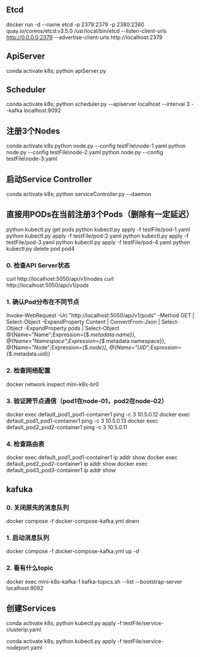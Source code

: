 ## Etcd
docker run -d --name etcd -p 2379:2379 -p 2380:2380 quay.io/coreos/etcd:v3.5.0 /usr/local/bin/etcd --listen-client-urls http://0.0.0.0:2379 --advertise-client-urls http://localhost:2379

## ApiServer
conda activate k8s; python apiServer.py

## Scheduler
<!-- conda activate k8s; python scheduler.py --apiserver localhost --interval 3 -->
conda activate k8s; python scheduler.py --apiserver localhost --interval 3 --kafka localhost:9092

## 注册3个Nodes
conda activate k8s
python node.py --config testFile\node-1.yaml
python node.py --config testFile\node-2.yaml
python node.py --config testFile\node-3.yaml

## 启动Service Controller
conda activate k8s; python serviceController.py --daemon

## 直接用PODs在当前注册3个Pods（删除有一定延迟）
<!-- python pod.py --config testFile/pod-1.yaml --action create
python pod.py --config testFile/pod-2.yaml --action create
python pod.py --config testFile/pod-3.yaml --action create

conda activate k8s; python submit_pod.py --config testFile/pod-1.yaml --wait
conda activate k8s; python submit_pod.py --config testFile/pod-2.yaml --wait -->
python kubectl.py get pods
python kubectl.py apply -f testFile/pod-1.yaml
python kubectl.py apply -f testFile/pod-2.yaml
python kubectl.py apply -f testFile/pod-3.yaml
python kubectl.py apply -f testFile/pod-4.yaml
python kubectl.py delete pod pod4 

### 0. 检查API Server状态
curl http://localhost:5050/api/v1/nodes
curl http://localhost:5050/api/v1/pods

### 1. 确认Pod分布在不同节点
Invoke-WebRequest -Uri "http://localhost:5050/api/v1/pods" -Method GET | Select-Object -ExpandProperty Content | ConvertFrom-Json | Select-Object -ExpandProperty pods | Select-Object @{Name="Name";Expression={$_.metadata.name}}, @{Name="Namespace";Expression={$_.metadata.namespace}}, @{Name="Node";Expression={$_.node}}, @{Name="UID";Expression={$_.metadata.uid}}

### 2. 检查网络配置
docker network inspect mini-k8s-br0

### 3. 验证跨节点通信（pod1在node-01，pod2在node-02）
docker exec default_pod1_pod1-container1 ping -c 3 10.5.0.12
docker exec default_pod1_pod1-container1 ping -c 3 10.5.0.13
docker exec default_pod2_pod2-container1 ping -c 3 10.5.0.11

### 4. 检查路由表
docker exec default_pod1_pod1-container1 ip addr show
docker exec default_pod2_pod2-container1 ip addr show
docker exec default_pod3_pod3-container1 ip addr show

## kafuka
### 0. 关闭原先的消息队列
docker compose -f docker-compose-kafka.yml down
### 1. 启动消息队列
docker compose -f docker-compose-kafka.yml up -d
### 2. 看有什么topic
docker exec mini-k8s-kafka-1 kafka-topics.sh --list --bootstrap-server localhost:9092


## 创建Services
conda activate k8s; python kubectl.py apply -f testFile/service-clusterip.yaml

conda activate k8s; python kubectl.py apply -f testFile/service-nodeport.yaml
